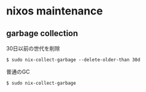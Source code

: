 # nixos maintenance

## garbage collection

30日以前の世代を削除

```
$ sudo nix-collect-garbage --delete-older-than 30d
```

普通のGC


```
$ sudo nix-collect-garbage
```
